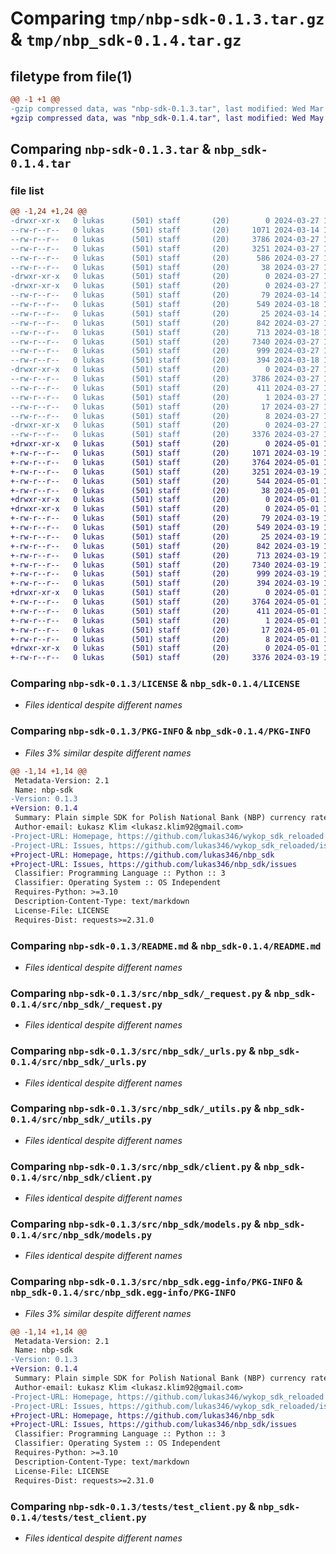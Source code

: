 # Comparing `tmp/nbp-sdk-0.1.3.tar.gz` & `tmp/nbp_sdk-0.1.4.tar.gz`

## filetype from file(1)

```diff
@@ -1 +1 @@
-gzip compressed data, was "nbp-sdk-0.1.3.tar", last modified: Wed Mar 27 13:43:05 2024, max compression
+gzip compressed data, was "nbp_sdk-0.1.4.tar", last modified: Wed May  1 16:18:17 2024, max compression
```

## Comparing `nbp-sdk-0.1.3.tar` & `nbp_sdk-0.1.4.tar`

### file list

```diff
@@ -1,24 +1,24 @@
-drwxr-xr-x   0 lukas      (501) staff       (20)        0 2024-03-27 13:43:05.383813 nbp-sdk-0.1.3/
--rw-r--r--   0 lukas      (501) staff       (20)     1071 2024-03-14 13:42:30.000000 nbp-sdk-0.1.3/LICENSE
--rw-r--r--   0 lukas      (501) staff       (20)     3786 2024-03-27 13:43:05.382595 nbp-sdk-0.1.3/PKG-INFO
--rw-r--r--   0 lukas      (501) staff       (20)     3251 2024-03-27 13:41:04.000000 nbp-sdk-0.1.3/README.md
--rw-r--r--   0 lukas      (501) staff       (20)      586 2024-03-27 13:42:07.000000 nbp-sdk-0.1.3/pyproject.toml
--rw-r--r--   0 lukas      (501) staff       (20)       38 2024-03-27 13:43:05.384057 nbp-sdk-0.1.3/setup.cfg
-drwxr-xr-x   0 lukas      (501) staff       (20)        0 2024-03-27 13:43:05.358993 nbp-sdk-0.1.3/src/
-drwxr-xr-x   0 lukas      (501) staff       (20)        0 2024-03-27 13:43:05.370335 nbp-sdk-0.1.3/src/nbp_sdk/
--rw-r--r--   0 lukas      (501) staff       (20)       79 2024-03-14 14:51:08.000000 nbp-sdk-0.1.3/src/nbp_sdk/_exceptions.py
--rw-r--r--   0 lukas      (501) staff       (20)      549 2024-03-18 10:24:04.000000 nbp-sdk-0.1.3/src/nbp_sdk/_request.py
--rw-r--r--   0 lukas      (501) staff       (20)       25 2024-03-14 14:38:05.000000 nbp-sdk-0.1.3/src/nbp_sdk/_settings.py
--rw-r--r--   0 lukas      (501) staff       (20)      842 2024-03-27 13:41:04.000000 nbp-sdk-0.1.3/src/nbp_sdk/_urls.py
--rw-r--r--   0 lukas      (501) staff       (20)      713 2024-03-18 11:19:34.000000 nbp-sdk-0.1.3/src/nbp_sdk/_utils.py
--rw-r--r--   0 lukas      (501) staff       (20)     7340 2024-03-27 13:41:04.000000 nbp-sdk-0.1.3/src/nbp_sdk/client.py
--rw-r--r--   0 lukas      (501) staff       (20)      999 2024-03-27 13:41:04.000000 nbp-sdk-0.1.3/src/nbp_sdk/models.py
--rw-r--r--   0 lukas      (501) staff       (20)      394 2024-03-18 11:19:34.000000 nbp-sdk-0.1.3/src/nbp_sdk/types.py
-drwxr-xr-x   0 lukas      (501) staff       (20)        0 2024-03-27 13:43:05.381264 nbp-sdk-0.1.3/src/nbp_sdk.egg-info/
--rw-r--r--   0 lukas      (501) staff       (20)     3786 2024-03-27 13:43:05.000000 nbp-sdk-0.1.3/src/nbp_sdk.egg-info/PKG-INFO
--rw-r--r--   0 lukas      (501) staff       (20)      411 2024-03-27 13:43:05.000000 nbp-sdk-0.1.3/src/nbp_sdk.egg-info/SOURCES.txt
--rw-r--r--   0 lukas      (501) staff       (20)        1 2024-03-27 13:43:05.000000 nbp-sdk-0.1.3/src/nbp_sdk.egg-info/dependency_links.txt
--rw-r--r--   0 lukas      (501) staff       (20)       17 2024-03-27 13:43:05.000000 nbp-sdk-0.1.3/src/nbp_sdk.egg-info/requires.txt
--rw-r--r--   0 lukas      (501) staff       (20)        8 2024-03-27 13:43:05.000000 nbp-sdk-0.1.3/src/nbp_sdk.egg-info/top_level.txt
-drwxr-xr-x   0 lukas      (501) staff       (20)        0 2024-03-27 13:43:05.379498 nbp-sdk-0.1.3/tests/
--rw-r--r--   0 lukas      (501) staff       (20)     3376 2024-03-27 13:41:04.000000 nbp-sdk-0.1.3/tests/test_client.py
+drwxr-xr-x   0 lukas      (501) staff       (20)        0 2024-05-01 16:18:17.386484 nbp_sdk-0.1.4/
+-rw-r--r--   0 lukas      (501) staff       (20)     1071 2024-03-19 10:02:52.000000 nbp_sdk-0.1.4/LICENSE
+-rw-r--r--   0 lukas      (501) staff       (20)     3764 2024-05-01 16:18:17.386291 nbp_sdk-0.1.4/PKG-INFO
+-rw-r--r--   0 lukas      (501) staff       (20)     3251 2024-03-19 10:22:43.000000 nbp_sdk-0.1.4/README.md
+-rw-r--r--   0 lukas      (501) staff       (20)      544 2024-05-01 16:17:22.000000 nbp_sdk-0.1.4/pyproject.toml
+-rw-r--r--   0 lukas      (501) staff       (20)       38 2024-05-01 16:18:17.386522 nbp_sdk-0.1.4/setup.cfg
+drwxr-xr-x   0 lukas      (501) staff       (20)        0 2024-05-01 16:18:17.381518 nbp_sdk-0.1.4/src/
+drwxr-xr-x   0 lukas      (501) staff       (20)        0 2024-05-01 16:18:17.384895 nbp_sdk-0.1.4/src/nbp_sdk/
+-rw-r--r--   0 lukas      (501) staff       (20)       79 2024-03-19 10:02:52.000000 nbp_sdk-0.1.4/src/nbp_sdk/_exceptions.py
+-rw-r--r--   0 lukas      (501) staff       (20)      549 2024-03-19 10:02:52.000000 nbp_sdk-0.1.4/src/nbp_sdk/_request.py
+-rw-r--r--   0 lukas      (501) staff       (20)       25 2024-03-19 10:02:52.000000 nbp_sdk-0.1.4/src/nbp_sdk/_settings.py
+-rw-r--r--   0 lukas      (501) staff       (20)      842 2024-03-19 10:03:56.000000 nbp_sdk-0.1.4/src/nbp_sdk/_urls.py
+-rw-r--r--   0 lukas      (501) staff       (20)      713 2024-03-19 10:02:52.000000 nbp_sdk-0.1.4/src/nbp_sdk/_utils.py
+-rw-r--r--   0 lukas      (501) staff       (20)     7340 2024-03-19 10:20:13.000000 nbp_sdk-0.1.4/src/nbp_sdk/client.py
+-rw-r--r--   0 lukas      (501) staff       (20)      999 2024-03-19 10:18:16.000000 nbp_sdk-0.1.4/src/nbp_sdk/models.py
+-rw-r--r--   0 lukas      (501) staff       (20)      394 2024-03-19 10:02:52.000000 nbp_sdk-0.1.4/src/nbp_sdk/types.py
+drwxr-xr-x   0 lukas      (501) staff       (20)        0 2024-05-01 16:18:17.386079 nbp_sdk-0.1.4/src/nbp_sdk.egg-info/
+-rw-r--r--   0 lukas      (501) staff       (20)     3764 2024-05-01 16:18:17.000000 nbp_sdk-0.1.4/src/nbp_sdk.egg-info/PKG-INFO
+-rw-r--r--   0 lukas      (501) staff       (20)      411 2024-05-01 16:18:17.000000 nbp_sdk-0.1.4/src/nbp_sdk.egg-info/SOURCES.txt
+-rw-r--r--   0 lukas      (501) staff       (20)        1 2024-05-01 16:18:17.000000 nbp_sdk-0.1.4/src/nbp_sdk.egg-info/dependency_links.txt
+-rw-r--r--   0 lukas      (501) staff       (20)       17 2024-05-01 16:18:17.000000 nbp_sdk-0.1.4/src/nbp_sdk.egg-info/requires.txt
+-rw-r--r--   0 lukas      (501) staff       (20)        8 2024-05-01 16:18:17.000000 nbp_sdk-0.1.4/src/nbp_sdk.egg-info/top_level.txt
+drwxr-xr-x   0 lukas      (501) staff       (20)        0 2024-05-01 16:18:17.385872 nbp_sdk-0.1.4/tests/
+-rw-r--r--   0 lukas      (501) staff       (20)     3376 2024-03-19 10:21:22.000000 nbp_sdk-0.1.4/tests/test_client.py
```

### Comparing `nbp-sdk-0.1.3/LICENSE` & `nbp_sdk-0.1.4/LICENSE`

 * *Files identical despite different names*

### Comparing `nbp-sdk-0.1.3/PKG-INFO` & `nbp_sdk-0.1.4/PKG-INFO`

 * *Files 3% similar despite different names*

```diff
@@ -1,14 +1,14 @@
 Metadata-Version: 2.1
 Name: nbp-sdk
-Version: 0.1.3
+Version: 0.1.4
 Summary: Plain simple SDK for Polish National Bank (NBP) currency rate
 Author-email: Łukasz Klim <lukasz.klim92@gmail.com>
-Project-URL: Homepage, https://github.com/lukas346/wykop_sdk_reloaded
-Project-URL: Issues, https://github.com/lukas346/wykop_sdk_reloaded/issues
+Project-URL: Homepage, https://github.com/lukas346/nbp_sdk
+Project-URL: Issues, https://github.com/lukas346/nbp_sdk/issues
 Classifier: Programming Language :: Python :: 3
 Classifier: Operating System :: OS Independent
 Requires-Python: >=3.10
 Description-Content-Type: text/markdown
 License-File: LICENSE
 Requires-Dist: requests>=2.31.0
```

### Comparing `nbp-sdk-0.1.3/README.md` & `nbp_sdk-0.1.4/README.md`

 * *Files identical despite different names*

### Comparing `nbp-sdk-0.1.3/src/nbp_sdk/_request.py` & `nbp_sdk-0.1.4/src/nbp_sdk/_request.py`

 * *Files identical despite different names*

### Comparing `nbp-sdk-0.1.3/src/nbp_sdk/_urls.py` & `nbp_sdk-0.1.4/src/nbp_sdk/_urls.py`

 * *Files identical despite different names*

### Comparing `nbp-sdk-0.1.3/src/nbp_sdk/_utils.py` & `nbp_sdk-0.1.4/src/nbp_sdk/_utils.py`

 * *Files identical despite different names*

### Comparing `nbp-sdk-0.1.3/src/nbp_sdk/client.py` & `nbp_sdk-0.1.4/src/nbp_sdk/client.py`

 * *Files identical despite different names*

### Comparing `nbp-sdk-0.1.3/src/nbp_sdk/models.py` & `nbp_sdk-0.1.4/src/nbp_sdk/models.py`

 * *Files identical despite different names*

### Comparing `nbp-sdk-0.1.3/src/nbp_sdk.egg-info/PKG-INFO` & `nbp_sdk-0.1.4/src/nbp_sdk.egg-info/PKG-INFO`

 * *Files 3% similar despite different names*

```diff
@@ -1,14 +1,14 @@
 Metadata-Version: 2.1
 Name: nbp-sdk
-Version: 0.1.3
+Version: 0.1.4
 Summary: Plain simple SDK for Polish National Bank (NBP) currency rate
 Author-email: Łukasz Klim <lukasz.klim92@gmail.com>
-Project-URL: Homepage, https://github.com/lukas346/wykop_sdk_reloaded
-Project-URL: Issues, https://github.com/lukas346/wykop_sdk_reloaded/issues
+Project-URL: Homepage, https://github.com/lukas346/nbp_sdk
+Project-URL: Issues, https://github.com/lukas346/nbp_sdk/issues
 Classifier: Programming Language :: Python :: 3
 Classifier: Operating System :: OS Independent
 Requires-Python: >=3.10
 Description-Content-Type: text/markdown
 License-File: LICENSE
 Requires-Dist: requests>=2.31.0
```

### Comparing `nbp-sdk-0.1.3/tests/test_client.py` & `nbp_sdk-0.1.4/tests/test_client.py`

 * *Files identical despite different names*

